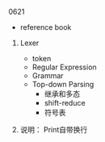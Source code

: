 0621
- reference book

1. Lexer
   - token
   - Regular Expression
   - Grammar
   - Top-down Parsing
     - 继承和多态
     - shift-reduce
     - 符号表

2. 说明：
  Print自带换行